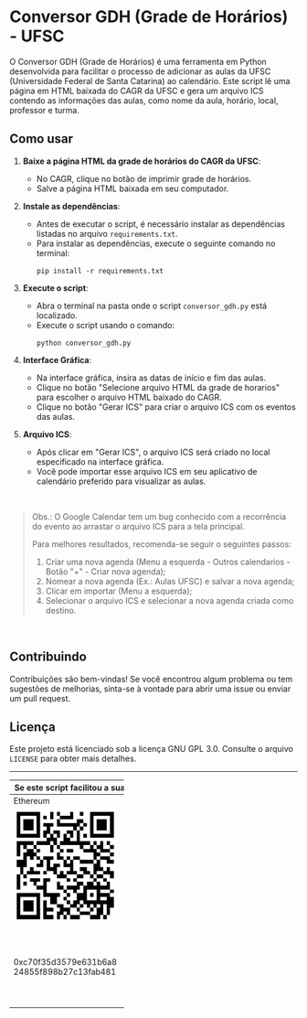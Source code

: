 # Conversor GDH (Grade de Horários) - UFSC

O Conversor GDH (Grade de Horários) é uma ferramenta em Python desenvolvida para facilitar o processo de adicionar as aulas da UFSC (Universidade Federal de Santa Catarina) ao calendário. Este script lê uma página em HTML baixada do CAGR da UFSC e gera um arquivo ICS contendo as informações das aulas, como nome da aula, horário, local, professor e turma.

## Como usar

1. **Baixe a página HTML da grade de horários do CAGR da UFSC**:
   - No CAGR, clique no botão de imprimir grade de horários.
   - Salve a página HTML baixada em seu computador.

2. **Instale as dependências**:
   - Antes de executar o script, é necessário instalar as dependências listadas no arquivo `requirements.txt`.
   - Para instalar as dependências, execute o seguinte comando no terminal:
     ```
     pip install -r requirements.txt
     ```

3. **Execute o script**:
   - Abra o terminal na pasta onde o script `conversor_gdh.py` está localizado.
   - Execute o script usando o comando:
     ```
     python conversor_gdh.py
     ```

4. **Interface Gráfica**:
   - Na interface gráfica, insira as datas de início e fim das aulas.
   - Clique no botão "Selecione arquivo HTML da grade de horarios" para escolher o arquivo HTML baixado do CAGR.
   - Clique no botão "Gerar ICS" para criar o arquivo ICS com os eventos das aulas.

5. **Arquivo ICS**:
   - Após clicar em "Gerar ICS", o arquivo ICS será criado no local especificado na interface gráfica.
   - Você pode importar esse arquivo ICS em seu aplicativo de calendário preferido para visualizar as aulas.

<br>

   >Obs.: O Google Calendar tem um bug conhecido com a recorrência do evento ao arrastar o arquivo ICS para a tela principal.
   >
   >Para melhores resultados, recomenda-se seguir o seguintes passos:
   > 1. Criar uma nova agenda (Menu a esquerda - Outros calendarios - Botão "+" - Criar nova agenda);
   > 2. Nomear a nova agenda (Ex.: Aulas UFSC) e salvar a nova agenda;
   > 3. Clicar em importar (Menu a esquerda);
   > 4. Selecionar o arquivo ICS e selecionar a nova agenda criada como destino.

<br>

## Contribuindo

Contribuições são bem-vindas! Se você encontrou algum problema ou tem sugestões de melhorias, sinta-se à vontade para abrir uma issue ou enviar um pull request.

## Licença

Este projeto está licenciado sob a licença GNU GPL 3.0. Consulte o arquivo `LICENSE` para obter mais detalhes.

---

<p>
   <table style="undefined; width: 200px" align="center">
   <colgroup>
      <col style="width: 220px">
      <col style="width: 220px">
   </colgroup>
   <thead>
      <tr>
         <th colspan="2">Se este script facilitou a sua via, considere uma doação!</th>
      </tr>
   </thead>
   <tbody>
      <tr>
         <td>Ethereum</td>
         <td>PIX<br></td>
      </tr>
      <tr>
         <td><img alt="0xc70f35d3579e631b6a824855f898b27c13fab481" src="./.github/Ethereum.png " width="200" height="200"></td>
         <td><img alt="0xc70f35d3579e631b6a824855f898b27c13fab481" src="./.github/PIX.png" width="200" height="200"></td>
      </tr>
      <tr>
         <td>0xc70f35d3579e631b6a8<br/>24855f898b27c13fab481</td>
         <td>00020126580014BR.GOV.<br/>BCB.PIX01368305270b-a<br/>962-47ef-869a-2255357<br/>c44dc5204000053039865<br/>802BR5925Eric Marcel <br/>Andrade Blies6009SAO <br/>PAULO62140510qgNBKJwY<br/>86630488EA</td>
      </tr>
   </tbody>
</p>
